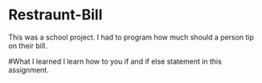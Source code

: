 # Restraunt-Bill
This was a school project. I had to program how much should a person tip on their bill.

#What I learned
I learn how to you if and if else statement in this assignment.


